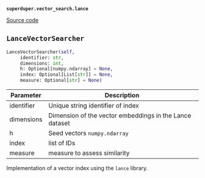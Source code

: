 **`superduper.vector_search.lance`** 

[Source code](https://github.com/superduper/superduper/blob/main/superduper/vector_search/lance.py)

## `LanceVectorSearcher` 

```python
LanceVectorSearcher(self,
     identifier: str,
     dimensions: int,
     h: Optional[numpy.ndarray] = None,
     index: Optional[List[str]] = None,
     measure: Optional[str] = None)
```
| Parameter | Description |
|-----------|-------------|
| identifier | Unique string identifier of index |
| dimensions | Dimension of the vector embeddings in the Lance dataset |
| h | Seed vectors ``numpy.ndarray`` |
| index | list of IDs |
| measure | measure to assess similarity |

Implementation of a vector index using the ``lance`` library.

